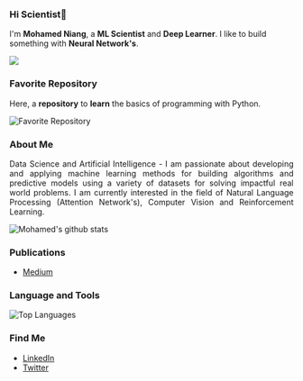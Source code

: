### Hi Scientist👋

I'm **Mohamed Niang**, a **ML Scientist** and **Deep Learner**. I like to build something with **Neural Network's**.

<a href="https://github.com/antonkomarev/github-profile-views-counter">
    <img src="https://komarev.com/ghpvc/?username=Niangmohamed">
</a>

### Favorite Repository

Here, a **repository** to **learn** the basics of programming with Python.

![Favorite Repository](https://github-readme-stats.vercel.app/api/pin/?username=Niangmohamed&repo=The-fundamentals-of-Python)

### About Me

<p align="justify"> Data Science and Artificial Intelligence - I am passionate about developing and applying machine learning methods for building algorithms and predictive models using a variety of datasets for solving impactful real world problems. I am currently interested in the field of Natural Language Processing (Attention Network's), Computer Vision and Reinforcement Learning.</p>

![Mohamed's github stats](https://github-readme-stats.vercel.app/api?username=Niangmohamed&count_private=true&show_icons=true&theme=vue)

### Publications

- [Medium](https://niango777.medium.com/) 

### Language and Tools

![Top Languages](https://github-readme-stats.vercel.app/api/top-langs/?username=Niangmohamed&langs_count=10)

### Find Me
- [LinkedIn](https://www.linkedin.com/in/mohamed-niang-45a698133/)
- [Twitter](https://twitter.com/Moha__niang) 

<!--
**Niangmohamed/Niangmohamed** is a ✨ _special_ ✨ repository because its `README.md` (this file) appears on your GitHub profile.

Here are some ideas to get you started:

- 🔭 I’m currently working on ...
- 🌱 I’m currently learning ...
- 👯 I’m looking to collaborate on ...
- 🤔 I’m looking for help with ...
- 💬 Ask me about ...
- 📫 How to reach me: ...
- 😄 Pronouns: ...
- ⚡ Fun fact: ...
-->
